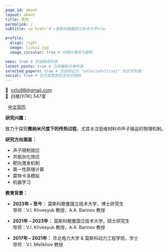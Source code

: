 ```yaml
---
page_id: about
layout: about
title: 首页
permalink: /
subtitle: <a href='#'>莫斯科鲍曼国立技术大学</a>

profile:
  align: right
  image: liusx2.jpg
  image_circular: true # 将图片裁剪为圆形

news: true # 包括新闻列表
latest_posts: true # 包括最新文章列表
selected_papers: true # 包括标记为 "selected={true}" 的论文列表
social: true # 在页面底部包含社交图标
---
```


📧  [sxliu98@gmail.com](mailto:sxliu98@gmail.com)  
📍  白楼(УЛК) 547室 

<i class="fas fa-file-pdf"></i>  <a href="https://lyushisyan.github.io/assets/pdf/en-US/CV_LIU_ZH.pdf">中文简历</a>

**研究兴趣：**  

致力于探究**微纳米尺度下的传热过程**，尤其关注低维材料中声子输运的物理机制。

**研究方向涵盖：** 

- 声子限制效应 
- 共振杂化效应
- 靶向激发机制
- 第一性原理计算
- 蒙特卡洛模拟
- 机器学习 

**教育背景：**  

- **2023年 – 至今：** 莫斯科鲍曼国立技术大学，博士研究生  
  导师：V.I. Khvesyuk 教授，A.A. Barinov 教授

- **2021年 – 2023年：** 莫斯科鲍曼国立技术大学，硕士研究生  
  导师：V.I. Khvesyuk 教授，A.A. Barinov 教授

- **2017年 – 2021年：** 华北电力大学 & 莫斯科动力工程学院，学士  
  导师：V.I. Melikhov 教授

